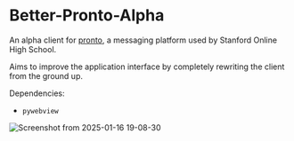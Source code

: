 # Better-Pronto-Alpha

An alpha client for [pronto](https://pronto.io), a messaging platform used by Stanford Online High School.

Aims to improve the application interface by completely rewriting the client from the ground up.

Dependencies:
- `pywebview` 

![Screenshot from 2025-01-16 19-08-30](https://github.com/user-attachments/assets/785d6bd6-0d9e-435d-bf7a-84c77823275d)

